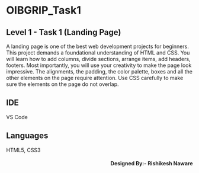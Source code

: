 <h1>OIBGRIP_Task1</h1>
<h2>Level 1 - Task 1 (Landing Page)</h2>
A landing page is one of the best web development projects for beginners. This project demands a foundational understanding of HTML and CSS. You will learn how to add columns, divide sections, arrange items, add headers, footers. Most importantly, you will use your creativity to make the page look impressive. The alignments, the padding, the color palette, boxes and all the other elements on the page require attention. Use CSS carefully to make sure the elements on the page do not overlap.

<h2>IDE</h2> 
VS Code

<h2>Languages</h2> 
HTML5,
CSS3


<h4 style="text-align: right">Designed By:- Rishikesh Naware</h4>
